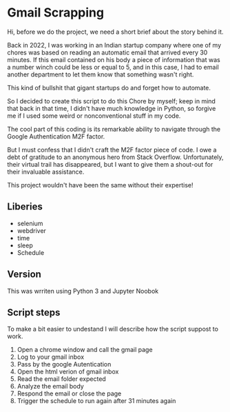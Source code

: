 
# Gmail Scrapping
Hi, before we do the project, we need a short brief about the story behind it. 

Back in 2022, I was working in an Indian startup company where one of my chores was based on reading an automatic email that arrived every 30 minutes. If this email contained on his body a piece of information that was a number winch could be less or equal to 5, and in this case, I had to email another department to let them know that something wasn't right.

This kind of bullshit that gigant startups do and forget how to automate. 

So I decided to create this script to do this Chore by myself; keep in mind that back in that time, I didn't have much knowledge in Python, so forgive me if I used some weird or nonconventional stuff in my code.

The cool part of this coding is its remarkable ability to navigate through the Google Authentication M2F factor. 

But I must confess that I didn't craft the M2F factor piece of code. I owe a debt of gratitude to an anonymous hero from Stack Overflow. Unfortunately, their virtual trail has disappeared, but I want to give them a shout-out for their invaluable assistance. 

This project wouldn't have been the same without their expertise!


## Liberies
 - selenium
 - webdriver
 - time
 - sleep
 - Schedule
## Version
This was wrriten using Python 3 and Jupyter Noobok

## Script steps
To make a bit easier to undestand I will describe how the script suppost to work. 
   1. Open a chrome window and call the gmail page
   2. Log to your gmail inbox
   3. Pass by the google Autentication 
   4. Open the html verion of gmail inbox
   5. Read the email folder expected
   6. Analyze the email body
   6. Respond the email or close the page
   7. Trigger the schedule to run again after 31 minutes again

